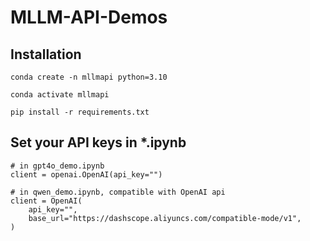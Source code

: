 # MLLM-API-Demos

## Installation
```
conda create -n mllmapi python=3.10

conda activate mllmapi

pip install -r requirements.txt
```

## Set your API keys in *.ipynb
```
# in gpt4o_demo.ipynb
client = openai.OpenAI(api_key="")

# in qwen_demo.ipynb, compatible with OpenAI api
client = OpenAI(
    api_key="", 
    base_url="https://dashscope.aliyuncs.com/compatible-mode/v1",
)
```
